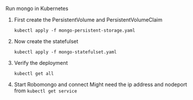 Run mongo in Kubernetes

1. First create the PersistentVolume and PersistentVolumeClaim
    ```
    kubectl apply -f mongo-persistent-storage.yaml
    ```

2. Now create the statefulset
    ```
    kubectl apply -f mongo-statefulset.yaml
    ```

3. Verify the deployment
    ```
    kubectl get all
    ```

4. Start Robomongo and connect
    Might need the ip address and nodeport from `kubectl get service`
